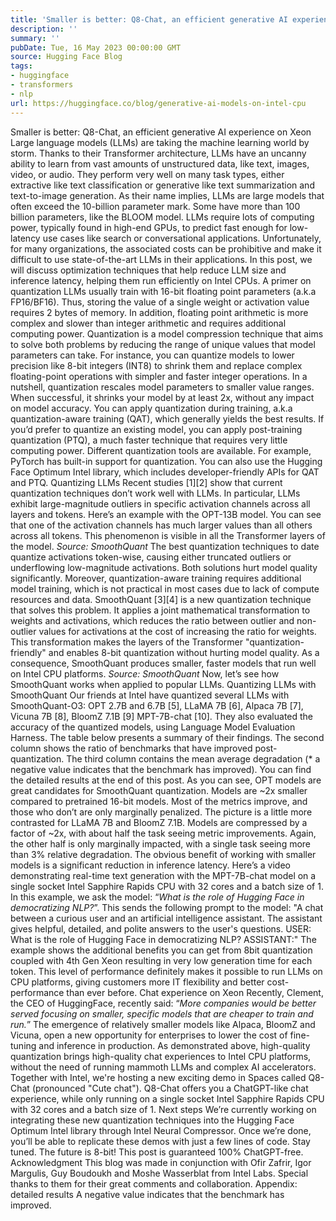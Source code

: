 ```yaml
---
title: 'Smaller is better: Q8-Chat, an efficient generative AI experience on Xeon'
description: ''
summary: ''
pubDate: Tue, 16 May 2023 00:00:00 GMT
source: Hugging Face Blog
tags:
- huggingface
- transformers
- nlp
url: https://huggingface.co/blog/generative-ai-models-on-intel-cpu
---
```


Smaller is better: Q8-Chat, an efficient generative AI experience on Xeon
Large language models (LLMs) are taking the machine learning world by storm. Thanks to their Transformer architecture, LLMs have an uncanny ability to learn from vast amounts of unstructured data, like text, images, video, or audio. They perform very well on many task types, either extractive like text classification or generative like text summarization and text-to-image generation.
As their name implies, LLMs are large models that often exceed the 10-billion parameter mark. Some have more than 100 billion parameters, like the BLOOM model. LLMs require lots of computing power, typically found in high-end GPUs, to predict fast enough for low-latency use cases like search or conversational applications. Unfortunately, for many organizations, the associated costs can be prohibitive and make it difficult to use state-of-the-art LLMs in their applications.
In this post, we will discuss optimization techniques that help reduce LLM size and inference latency, helping them run efficiently on Intel CPUs.
A primer on quantization
LLMs usually train with 16-bit floating point parameters (a.k.a FP16/BF16). Thus, storing the value of a single weight or activation value requires 2 bytes of memory. In addition, floating point arithmetic is more complex and slower than integer arithmetic and requires additional computing power.
Quantization is a model compression technique that aims to solve both problems by reducing the range of unique values that model parameters can take. For instance, you can quantize models to lower precision like 8-bit integers (INT8) to shrink them and replace complex floating-point operations with simpler and faster integer operations.
In a nutshell, quantization rescales model parameters to smaller value ranges. When successful, it shrinks your model by at least 2x, without any impact on model accuracy.
You can apply quantization during training, a.k.a quantization-aware training (QAT), which generally yields the best results. If you’d prefer to quantize an existing model, you can apply post-training quantization (PTQ), a much faster technique that requires very little computing power.
Different quantization tools are available. For example, PyTorch has built-in support for quantization. You can also use the Hugging Face Optimum Intel library, which includes developer-friendly APIs for QAT and PTQ.
Quantizing LLMs
Recent studies [1][2] show that current quantization techniques don’t work well with LLMs. In particular, LLMs exhibit large-magnitude outliers in specific activation channels across all layers and tokens. Here’s an example with the OPT-13B model. You can see that one of the activation channels has much larger values than all others across all tokens. This phenomenon is visible in all the Transformer layers of the model.
*Source: SmoothQuant*
The best quantization techniques to date quantize activations token-wise, causing either truncated outliers or underflowing low-magnitude activations. Both solutions hurt model quality significantly. Moreover, quantization-aware training requires additional model training, which is not practical in most cases due to lack of compute resources and data.
SmoothQuant [3][4] is a new quantization technique that solves this problem. It applies a joint mathematical transformation to weights and activations, which reduces the ratio between outlier and non-outlier values for activations at the cost of increasing the ratio for weights. This transformation makes the layers of the Transformer "quantization-friendly" and enables 8-bit quantization without hurting model quality. As a consequence, SmoothQuant produces smaller, faster models that run well on Intel CPU platforms.
*Source: SmoothQuant*
Now, let’s see how SmoothQuant works when applied to popular LLMs.
Quantizing LLMs with SmoothQuant
Our friends at Intel have quantized several LLMs with SmoothQuant-O3: OPT 2.7B and 6.7B [5], LLaMA 7B [6], Alpaca 7B [7], Vicuna 7B [8], BloomZ 7.1B [9] MPT-7B-chat [10]. They also evaluated the accuracy of the quantized models, using Language Model Evaluation Harness.
The table below presents a summary of their findings. The second column shows the ratio of benchmarks that have improved post-quantization. The third column contains the mean average degradation (* a negative value indicates that the benchmark has improved). You can find the detailed results at the end of this post.
As you can see, OPT models are great candidates for SmoothQuant quantization. Models are ~2x smaller compared to pretrained 16-bit models. Most of the metrics improve, and those who don’t are only marginally penalized.
The picture is a little more contrasted for LLaMA 7B and BloomZ 7.1B. Models are compressed by a factor of ~2x, with about half the task seeing metric improvements. Again, the other half is only marginally impacted, with a single task seeing more than 3% relative degradation.
The obvious benefit of working with smaller models is a significant reduction in inference latency. Here’s a video demonstrating real-time text generation with the MPT-7B-chat model on a single socket Intel Sapphire Rapids CPU with 32 cores and a batch size of 1.
In this example, we ask the model: “*What is the role of Hugging Face in democratizing NLP?*”. This sends the following prompt to the model: "A chat between a curious user and an artificial intelligence assistant. The assistant gives helpful, detailed, and polite answers to the user's questions. USER: What is the role of Hugging Face in democratizing NLP? ASSISTANT:"
The example shows the additional benefits you can get from 8bit quantization coupled with 4th Gen Xeon resulting in very low generation time for each token. This level of performance definitely makes it possible to run LLMs on CPU platforms, giving customers more IT flexibility and better cost-performance than ever before.
Chat experience on Xeon
Recently, Clement, the CEO of HuggingFace, recently said: “*More companies would be better served focusing on smaller, specific models that are cheaper to train and run.*” The emergence of relatively smaller models like Alpaca, BloomZ and Vicuna, open a new opportunity for enterprises to lower the cost of fine-tuning and inference in production. As demonstrated above, high-quality quantization brings high-quality chat experiences to Intel CPU platforms, without the need of running mammoth LLMs and complex AI accelerators.
Together with Intel, we're hosting a new exciting demo in Spaces called Q8-Chat (pronounced "Cute chat"). Q8-Chat offers you a ChatGPT-like chat experience, while only running on a single socket Intel Sapphire Rapids CPU with 32 cores and a batch size of 1.
Next steps
We’re currently working on integrating these new quantization techniques into the Hugging Face Optimum Intel library through Intel Neural Compressor. Once we’re done, you’ll be able to replicate these demos with just a few lines of code.
Stay tuned. The future is 8-bit!
This post is guaranteed 100% ChatGPT-free.
Acknowledgment
This blog was made in conjunction with Ofir Zafrir, Igor Margulis, Guy Boudoukh and Moshe Wasserblat from Intel Labs. Special thanks to them for their great comments and collaboration.
Appendix: detailed results
A negative value indicates that the benchmark has improved.